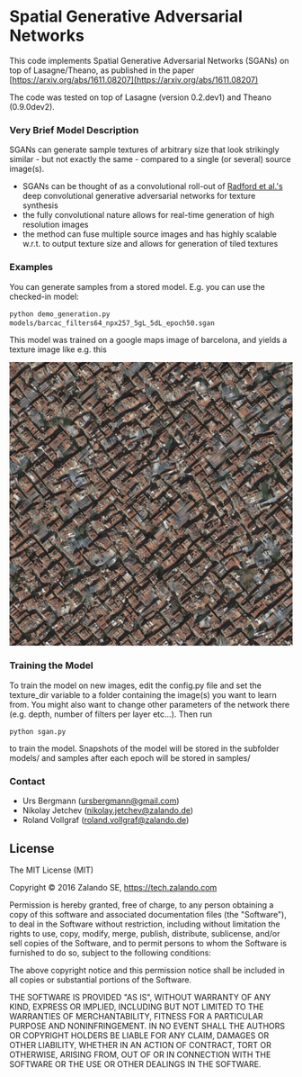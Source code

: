 # Spatial Generative Adversarial Networks

This code implements Spatial Generative Adversarial Networks (SGANs) on top of Lasagne/Theano, as published in the paper
[https://arxiv.org/abs/1611.08207](https://arxiv.org/abs/1611.08207)

The code was tested on top of Lasagne (version 0.2.dev1) and Theano (0.9.0dev2).

### Very Brief Model Description
SGANs can generate sample textures of arbitrary size that look strikingly similar - but not exactly the same - compared to a single (or several) source image(s).
- SGANs can be thought of as a convolutional roll-out of [Radford et al.'s](https://github.com/Newmu/dcgan_code) deep convolutional generative adversarial networks for texture synthesis
- the fully convolutional nature allows for real-time generation of high resolution images
- the method can fuse multiple source images and has highly scalable w.r.t. to output texture size and allows for generation of tiled textures


### Examples
You can generate samples from a stored model. E.g. you can use the checked-in model:
```
python demo_generation.py models/barcac_filters64_npx257_5gL_5dL_epoch50.sgan
```
This model was trained on a google maps image of barcelona, and yields a texture image like e.g. this

![](samples/stored_models_barcac_filters64_npx257_5gL_5dL_epoch50.sgan.jpg)


### Training the Model
To train the model on new images, edit the config.py file and set the texture_dir variable to a folder containing the image(s) you want to learn from. You might also want to change other parameters of the network there (e.g. depth, number of filters per layer etc...). Then run
```
python sgan.py
```
to train the model. Snapshots of the model will be stored in the subfolder models/ and samples after each epoch will be stored in samples/

### Contact
- Urs Bergmann    (ursbergmann@gmail.com)
- Nikolay Jetchev (nikolay.jetchev@zalando.de)
- Roland Vollgraf (roland.vollgraf@zalando.de)


## License

The MIT License (MIT)

Copyright © 2016 Zalando SE, https://tech.zalando.com

Permission is hereby granted, free of charge, to any person obtaining a copy
of this software and associated documentation files (the "Software"), to deal
in the Software without restriction, including without limitation the rights
to use, copy, modify, merge, publish, distribute, sublicense, and/or sell
copies of the Software, and to permit persons to whom the Software is
furnished to do so, subject to the following conditions:

The above copyright notice and this permission notice shall be included in all
copies or substantial portions of the Software.

THE SOFTWARE IS PROVIDED "AS IS", WITHOUT WARRANTY OF ANY KIND, EXPRESS OR
IMPLIED, INCLUDING BUT NOT LIMITED TO THE WARRANTIES OF MERCHANTABILITY,
FITNESS FOR A PARTICULAR PURPOSE AND NONINFRINGEMENT. IN NO EVENT SHALL THE
AUTHORS OR COPYRIGHT HOLDERS BE LIABLE FOR ANY CLAIM, DAMAGES OR OTHER
LIABILITY, WHETHER IN AN ACTION OF CONTRACT, TORT OR OTHERWISE, ARISING FROM,
OUT OF OR IN CONNECTION WITH THE SOFTWARE OR THE USE OR OTHER DEALINGS IN THE
SOFTWARE.
